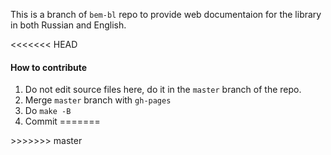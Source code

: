 This is a branch of `bem-bl` repo to provide web documentaion for the library in both Russian and English.

<<<<<<< HEAD
#### How to contribute
 1. Do not edit source files here, do it in the `master` branch of the repo.
 1. Merge `master` branch with `gh-pages`
 1. Do `make -B`
 1. Commit
=======
<!-- Yandex.Metrika counter -->
<img src="//mc.yandex.ru/watch/12831025" style="position:absolute; left:-9999px;" alt="" />
<!-- /Yandex.Metrika counter -->
>>>>>>> master

